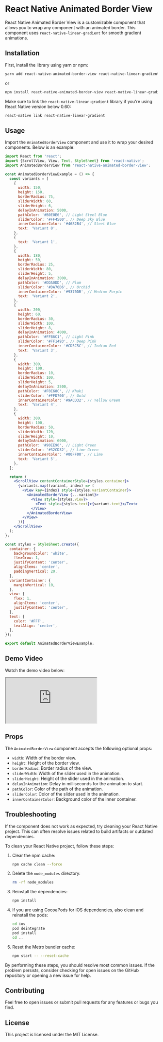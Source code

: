 # React Native Animated Border View

React Native Animated Border View is a customizable component that allows you to wrap any component with an animated border. This component uses `react-native-linear-gradient` for smooth gradient animations.

## Installation

First, install the library using yarn or npm:

```sh
yarn add react-native-animated-border-view react-native-linear-gradient
```

or

```sh
npm install react-native-animated-border-view react-native-linear-gradient
```

Make sure to link the `react-native-linear-gradient` library if you're using React Native version below 0.60:

```sh
react-native link react-native-linear-gradient
```

## Usage

Import the `AnimatedBorderView` component and use it to wrap your desired components. Below is an example:

```jsx
import React from 'react';
import {ScrollView, View, Text, StyleSheet} from 'react-native';
import AnimatedBorderView from 'react-native-animated-border-view';

const AnimatedBorderViewExample = () => {
  const variants = [
    {
      width: 150,
      height: 150,
      borderRadius: 75,
      sliderWidth: 60,
      sliderHeight: 6,
      delayInAnimation: 5000,
      pathColor: '#B0E0E6', // Light Steel Blue
      sliderColor: '#FF4500', // Deep Sky Blue
      innerContainerColor: '#4682B4', // Steel Blue
      text: 'Variant 0',
    },
    {
      text: 'Variant 1',
    },
    {
      width: 180,
      height: 50,
      borderRadius: 25,
      sliderWidth: 80,
      sliderHeight: 5,
      delayInAnimation: 3000,
      pathColor: '#DDA0DD', // Plum
      sliderColor: '#DA70D6', // Orchid
      innerContainerColor: '#9370DB', // Medium Purple
      text: 'Variant 2',
    },
    {
      width: 200,
      height: 60,
      borderRadius: 30,
      sliderWidth: 100,
      sliderHeight: 8,
      delayInAnimation: 4000,
      pathColor: '#FFB6C1', // Light Pink
      sliderColor: '#FF1493', // Deep Pink
      innerContainerColor: '#CD5C5C', // Indian Red
      text: 'Variant 3',
    },
    {
      width: 300,
      height: 100,
      borderRadius: 10,
      sliderWidth: 100,
      sliderHeight: 5,
      delayInAnimation: 3500,
      pathColor: '#F0E68C', // Khaki
      sliderColor: '#FFD700', // Gold
      innerContainerColor: '#9ACD32', // Yellow Green
      text: 'Variant 4',
    },
    {
      width: 300,
      height: 100,
      borderRadius: 50,
      sliderWidth: 120,
      sliderHeight: 10,
      delayInAnimation: 6000,
      pathColor: '#90EE90', // Light Green
      sliderColor: '#32CD32', // Lime Green
      innerContainerColor: '#00FF00', // Lime
      text: 'Variant 5',
    },
  ];

  return (
    <ScrollView contentContainerStyle={styles.container}>
      {variants.map((variant, index) => (
        <View key={index} style={styles.variantContainer}>
          <AnimatedBorderView {...variant}>
            <View style={styles.view}>
              <Text style={styles.text}>{variant.text}</Text>
            </View>
          </AnimatedBorderView>
        </View>
      ))}
    </ScrollView>
  );
};

const styles = StyleSheet.create({
  container: {
    backgroundColor: 'white',
    flexGrow: 1,
    justifyContent: 'center',
    alignItems: 'center',
    paddingVertical: 20,
  },
  variantContainer: {
    marginVertical: 10,
  },
  view: {
    flex: 1,
    alignItems: 'center',
    justifyContent: 'center',
  },
  text: {
    color: '#FFF',
    textAlign: 'center',
  },
});

export default AnimatedBorderViewExample;
```

## Demo Video

Watch the demo video below:

<iframe  src="https://www.youtube.com/watch?v=skfxbTF4bZ8"  ></iframe>

## Props

The `AnimatedBorderView` component accepts the following optional props:

- `width`: Width of the border view.
- `height`: Height of the border view.
- `borderRadius`: Border radius of the view.
- `sliderWidth`: Width of the slider used in the animation.
- `sliderHeight`: Height of the slider used in the animation.
- `delayInAnimation`: Delay in milliseconds for the animation to start.
- `pathColor`: Color of the path of the animation.
- `sliderColor`: Color of the slider used in the animation.
- `innerContainerColor`: Background color of the inner container.

## Troubleshooting

If the component does not work as expected, try cleaning your React Native project. This can often resolve issues related to build artifacts or outdated dependencies.

To clean your React Native project, follow these steps:

1. Clear the npm cache:

   ```sh
   npm cache clean --force
   ```

2. Delete the `node_modules` directory:

   ```sh
   rm -rf node_modules
   ```

3. Reinstall the dependencies:

   ```sh
   npm install
   ```

4. If you are using CocoaPods for iOS dependencies, also clean and reinstall the pods:

   ```sh
   cd ios
   pod deintegrate
   pod install
   cd ..
   ```

5. Reset the Metro bundler cache:

   ```sh
   npm start -- --reset-cache
   ```

By performing these steps, you should resolve most common issues. If the problem persists, consider checking for open issues on the GitHub repository or opening a new issue for help.

## Contributing

Feel free to open issues or submit pull requests for any features or bugs you find.

## License

This project is licensed under the MIT License.
